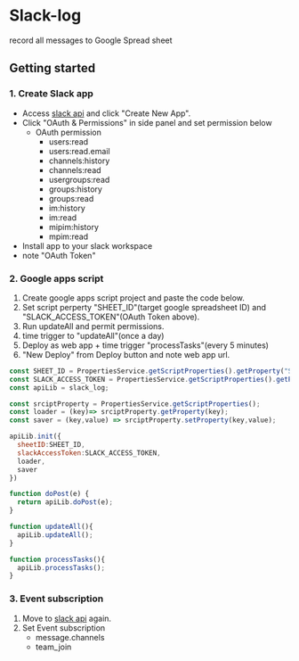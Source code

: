 # Slack-log

record all messages to Google Spread sheet

## Getting started

### 1. Create Slack app

- Access [slack api](https://api.slack.com/apps) and click "Create New App".
- Click "OAuth & Permissions" in side panel and set permission below
  - OAuth permission
    - users:read
    - users:read.email
    - channels:history
    - channels:read
    - usergroups:read
    - groups:history
    - groups:read
    - im:history
    - im:read
    - mipim:history
    - mpim:read
- Install app to your slack workspace
- note "OAuth Token"


### 2. Google apps script

1. Create google apps script project and paste the code below.
2. Set script perperty "SHEET_ID"(target google spreadsheet ID) and "SLACK_ACCESS_TOKEN"(OAuth Token above).
3. Run updateAll and permit permissions.
4. time trigger to "updateAll"(once a day)
5. Deploy as web app + time trigger "processTasks"(every 5 minutes)
6. "New Deploy" from Deploy button and note web app url. 

```js
const SHEET_ID = PropertiesService.getScriptProperties().getProperty("SHEET_ID");
const SLACK_ACCESS_TOKEN = PropertiesService.getScriptProperties().getProperty("SLACK_ACCESS_TOKEN");
const apiLib = slack_log;

const srciptProperty = PropertiesService.getScriptProperties();
const loader = (key)=> srciptProperty.getProperty(key);
const saver = (key,value) => srciptProperty.setProperty(key,value);

apiLib.init({
  sheetID:SHEET_ID,
  slackAccessToken:SLACK_ACCESS_TOKEN,
  loader,
  saver
})

function doPost(e) {
  return apiLib.doPost(e);
}

function updateAll(){
  apiLib.updateAll();
}

function processTasks(){
  apiLib.processTasks();
}

```

### 3. Event subscription

1. Move to [slack api](https://api.slack.com/apps) again.
2. Set Event subscription
    - message.channels
    - team_join

